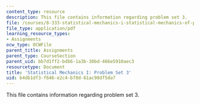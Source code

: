 ```yaml
---
content_type: resource
description: This file contains information regarding problem set 3.
file: /courses/8-333-statistical-mechanics-i-statistical-mechanics-of-particles-fall-2013/b4db1df3f646e2c4b78d61ac98df5da7_MIT8_333F13_pset3.pdf
file_type: application/pdf
learning_resource_types:
- Assignments
ocw_type: OCWFile
parent_title: Assignments
parent_type: CourseSection
parent_uid: bb7d1ff2-bdb6-1a3b-30bd-466e5910aec3
resourcetype: Document
title: 'Statistical Mechanics I: Problem Set 3'
uid: b4db1df3-f646-e2c4-b78d-61ac98df5da7
---
```

This file contains information regarding problem set 3.